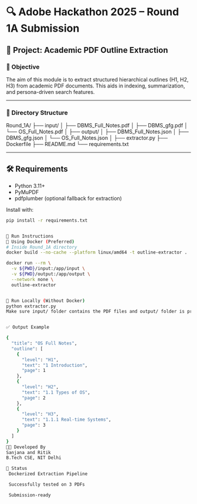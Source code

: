 # 🔍 Adobe Hackathon 2025 – Round 1A Submission
## 📘 Project: Academic PDF Outline Extraction

### 📌 Objective
The aim of this module is to extract structured hierarchical outlines (H1, H2, H3) from academic PDF documents. This aids in indexing, summarization, and persona-driven search features.

---

### 📁 Directory Structure

Round_1A/
├── input/
│ ├── DBMS_Full_Notes.pdf
│ ├── DBMS_gfg.pdf
│ └── OS_Full_Notes.pdf
│
├── output/
│ ├── DBMS_Full_Notes.json
│ ├── DBMS_gfg.json
│ └── OS_Full_Notes.json
│
├── extractor.py
├── Dockerfile
├── README.md
└── requirements.txt



---

## 🛠️ Requirements

- Python 3.11+
- PyMuPDF
- pdfplumber (optional fallback for extraction)

Install with:

```bash
pip install -r requirements.txt


🚀 Run Instructions
🐳 Using Docker (Preferred)
# Inside Round_1A directory
docker build --no-cache --platform linux/amd64 -t outline-extractor .

docker run --rm \
  -v ${PWD}/input:/app/input \
  -v ${PWD}/output:/app/output \
  --network none \
  outline-extractor


🐍 Run Locally (Without Docker)
python extractor.py
Make sure input/ folder contains the PDF files and output/ folder is present before running.


✅ Output Example

{
  "title": "OS Full Notes",
  "outline": [
    {
      "level": "H1",
      "text": "1 Introduction",
      "page": 1
    },
    {
      "level": "H2",
      "text": "1.1 Types of OS",
      "page": 2
    },
    {
      "level": "H3",
      "text": "1.1.1 Real-time Systems",
      "page": 3
    }
  ]
}
👨‍💻 Developed By
Sanjana and Ritik 
B.Tech CSE, NIT Delhi

📌 Status
 Dockerized Extraction Pipeline

 Successfully tested on 3 PDFs

 Submission-ready